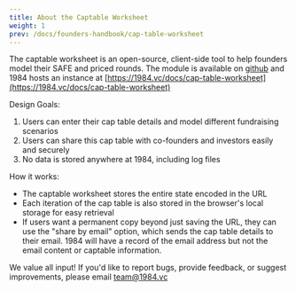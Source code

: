 ```yaml
---
title: About the Captable Worksheet
weight: 1
prev: /docs/founders-handbook/cap-table-worksheet
---
```


The captable worksheet is an open-source, client-side tool to help founders model their SAFE and priced rounds. The module is available on [github](https://github.com/1984vc/startup-finance) and 1984 hosts an instance at [https://1984.vc/docs/cap-table-worksheet](https://1984.vc/docs/cap-table-worksheet)

Design Goals:

1. Users can enter their cap table details and model different fundraising scenarios
2. Users can share this cap table with co-founders and investors easily and securely
3. No data is stored anywhere at 1984, including log files

How it works:

- The captable worksheet stores the entire state encoded in the URL
- Each iteration of the cap table is also stored in the browser's local storage for easy retrieval
- If users want a permanent copy beyond just saving the URL, they can use the "share by email" option, which sends the cap table details to their email. 1984 will have a record of the email address but not the email content or captable information.

We value all input! If you'd like to report bugs, provide feedback, or suggest improvements, please email [team@1984.vc](mailto:team@1984.vc)
